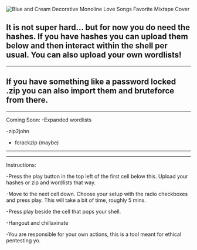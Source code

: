 ![Blue and Cream Decorative Monoline Love Songs Favorite Mixtape Cover](https://user-images.githubusercontent.com/93559326/151923903-e338e136-5663-4878-9169-3c36fa6230e8.jpg)


It is not super hard... but for now you do need the hashes. If you have hashes you can upload them below and then interact within the shell per usual. You can also upload your own wordlists!
-----------------------------------------------------------------------------------------------------------------------------------------------------------------------------------

-----------------------------------------------------------------------------------------------------------------------------------------------------------------------------------
If you have something like a password locked .zip you can also import them and bruteforce from there.
-----------------------------------------------------------------------------------------------------------------------------------------------------------------------------------

-----------------------------------------------------------------------------------------------------------------------------------------------------------------------------------
Coming Soon:
-Expanded wordlists

-zip2john

- fcrackzip (maybe)
-----------------------------------------------------------------------------------------------------------------------------------------------------------------------------------

-----------------------------------------------------------------------------------------------------------------------------------------------------------------------------------
Instructions:

-Press the play button in the top left of the first cell below this. Upload your hashes or zip and wordlists that way.

-Move to the next cell down. Choose your setup with the radio checkboxes and press play. This will take a bit of time, roughly 5 mins.

-Press play beside the cell that pops your shell.

-Hangout and chillaxinate

-You are responsible for your own actions, this is a tool meant for ethical pentesting yo. 
